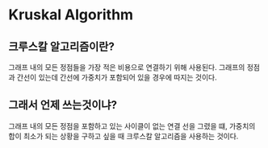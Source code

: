 # Kruskal Algorithm

## 크루스칼 알고리즘이란?
그래프 내의 모든 정점들을 가장 적은 비용으로 연결하기 위해 사용된다.
그래프의 정점과 간선이 있는데 간선에 가중치가 포함되어 있을 경우에 따지는 것이다. 

## 그래서 언제 쓰는것이냐?
그래프 내의 모든 정점을 포함하고 있는 사이클이 없는 연결 선을 그렸을 떄, 가중치의 합이 최소가 되는 상황을 구하고 싶을 때 크루스칼 알고리즘을 사용하는 것이다. 

